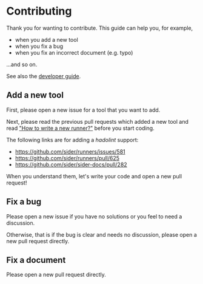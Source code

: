 # Contributing

Thank you for wanting to contribute. This guide can help you, for example,

- when you add a new tool
- when you fix a bug
- when you fix an incorrect document (e.g. typo)

...and so on.

See also the [developer guide](README.md#developer-guide).

## Add a new tool

First, please open a new issue for a tool that you want to add.

Next, please read the previous pull requests which added a new tool and
read ["How to write a new runner?"](docs/how-to-write-a-new-runner.md) before you start coding.

The following links are for adding a *hadolint* support:

- https://github.com/sider/runners/issues/581
- https://github.com/sider/runners/pull/625
- https://github.com/sider/sider-docs/pull/282

When you understand them, let's write your code and open a new pull request!

## Fix a bug

Please open a new issue if you have no solutions or you feel to need a discussion.

Otherwise, that is if the bug is clear and needs no discussion, please open a new pull request directly.

## Fix a document

Please open a new pull request directly.
